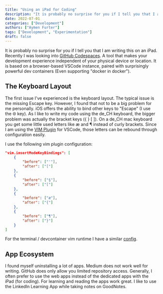 ```yaml
---
title: "Using an iPad for Coding"
description: "It is probably no surprise for you if I tell you that I am writing this on an iPad. Recently I was looking into GitHub Codespaces. A tool that makes your development experience independent of your physical device or location."
date: 2022-07-01
categories: ["Development"]
authors: ["Aymen Furter"]
tags: ["Development", "Experimentation"]
draft: false
---
```


It is probably no surprise for you if I tell you that I am writing this on an iPad. Recently I was looking into [GitHub Codespaces](https://github.com/features/codespaces). A tool that makes your development experience independent of your physical device or location. It is based on a browser-based VSCode instance, paired with surprisingly powerful dev containers (Even supporting "docker in docker").

## The Keyboard Layout

The first issue I've experienced is the keyboard layout. The typical issue is the missing Escape key. However, I found that not to be a big problem for me personally. iOS offers the ability to bind other keys to "Escape" (I use the 🌐 key). As I like to write my code using the de_CH keyboard, the bigger problem was actually the bracket keys ({ } [ ]). On a de_CH mac keyboard you get some little used letters like æ and ¶ instead of curly brackets. Since I am using the [VIM Plugin](https://marketplace.visualstudio.com/items?itemName=vscodevim.vim) for VSCode, those letters can be rebound through configuration easily.

I use the following vim plugin configuration:

```json
"vim.insertModeKeyBindings": [
    {
        "before": ["'"],
        "after": ["["]
    },
    {
        "before": ["§"],
        "after": ["["]
    },
    {
        "before": ["æ"],
        "after": ["{"]
    },
    {
        "before": ["¶"],
        "after": ["}"]
    }
]
```

For the terminal / devcontainer vim runtime I have a similar [config](https://github.com/aymenfurter/dotfiles-ipados/blob/main/.vimrc).

## App Ecosystem

I found myself uninstalling a lot of apps. Medium does not work well for writing. GitHub does only allow you limited repository access. Generally, I often prefer to use the web apps instead of the dedicated apps with the iPad (for coding). For learning and reading the apps work great. I like to use the LinkedIn Learning App while taking notes on GoodNotes.
